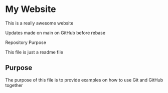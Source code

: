# My Website

This is a really awesome website

Updates made on main on GitHub before rebase

Repository Purpose

This file is just a readme file

## Purpose

The purpose of this file is to provide examples
on how to use Git and GitHub together

